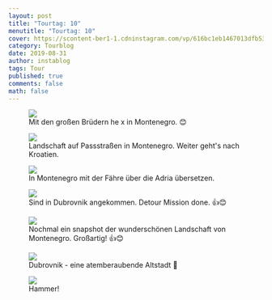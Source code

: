 ```yaml
---
layout: post
title: "Tourtag: 10"
menutitle: "Tourtag: 10"
cover: https://scontent-ber1-1.cdninstagram.com/vp/616bc1eb1467013dfb530e4efa716b22/5DF7B832/t51.2885-15/e35/67132120_154202909102552_1058438396199803378_n.jpg?_nc_ht=scontent-ber1-1.cdninstagram.com
category: Tourblog
date: 2019-08-31
author: instablog
tags: Tour
published: true
comments: false
math: false
---
```


<figure><img src="https://scontent-ber1-1.cdninstagram.com/vp/616bc1eb1467013dfb530e4efa716b22/5DF7B832/t51.2885-15/e35/67132120_154202909102552_1058438396199803378_n.jpg?_nc_ht=scontent-ber1-1.cdninstagram.com"/> <figcaption>Mit den großen Brüdern he x in Montenegro. 😊</figcaption></figure>
<figure><img src="https://scontent-ber1-1.cdninstagram.com/vp/51d6fb996fd2c6b31e15ed70f0c3dba3/5DF53749/t51.2885-15/e35/69567833_658788011272510_1764154752894838863_n.jpg?_nc_ht=scontent-ber1-1.cdninstagram.com"/> <figcaption>Landschaft auf Passstraßen in Montenegro. Weiter geht&#x27;s nach Kroatien.</figcaption></figure>
<figure><img src="https://scontent-ber1-1.cdninstagram.com/vp/6bb31ce7f1e57338556e1b189fb3a784/5E07FBAE/t51.2885-15/e35/69227260_2255269651450566_6559510138240209720_n.jpg?_nc_ht=scontent-ber1-1.cdninstagram.com"/> <figcaption>In Montenegro mit der Fähre über die Adria übersetzen.</figcaption></figure>
<figure><img src="https://scontent-ber1-1.cdninstagram.com/vp/067451d0973fba8e14e50a5b1aa8d351/5DF95425/t51.2885-15/e35/68848550_161602544985977_2040963406510105978_n.jpg?_nc_ht=scontent-ber1-1.cdninstagram.com"/> <figcaption>Sind in Dubrovnik angekommen. Detour Mission done. 👍😊</figcaption></figure>
<figure><img src="https://scontent-ber1-1.cdninstagram.com/vp/51a6911e61a91624f878856102de1082/5E07E74C/t51.2885-15/e35/68708065_892954824405620_9103574185868060010_n.jpg?_nc_ht=scontent-ber1-1.cdninstagram.com"/> <figcaption>Nochmal ein snapshot der wunderschönen Landschaft von Montenegro. Großartig! 👍😊</figcaption></figure>
<figure><img src="https://scontent-ber1-1.cdninstagram.com/vp/95bda7114440f6a613c13be639e557c4/5DFA37E8/t51.2885-15/e35/69521065_712529199192827_6548816446679339589_n.jpg?_nc_ht=scontent-ber1-1.cdninstagram.com"/> <figcaption>Dubrovnik - eine atemberaubende Altstadt 📸</figcaption></figure>
<figure><img src="https://scontent-ber1-1.cdninstagram.com/vp/7d0bdc879c9bcb21be169c88d38db49d/5DF3B0DE/t51.2885-15/e35/69236932_2091184231187475_6333938770464666046_n.jpg?_nc_ht=scontent-ber1-1.cdninstagram.com"/> <figcaption>Hammer!</figcaption></figure>
